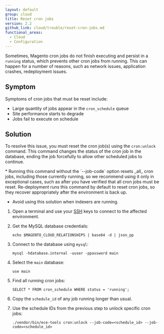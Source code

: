 ```yaml
---
layout: default
group: cloud
title: Reset cron jobs
version: 2.2
github_link: cloud/trouble/reset-cron-jobs.md
functional_areas:
  - Cloud
  - Configuration
---
```


Sometimes, Magento cron jobs do not finish executing and persist in a `running` status, which prevents other cron jobs from running. This can happen for a number of reasons, such as network issues, application crashes, redeployment issues.

## Symptom
Symptoms of cron jobs that must be reset include:

*   Large quantity of jobs appear in the `cron_schedule` queue
*   Site performance starts to degrade
*   Jobs fail to execute on schedule

## Solution
To resolve this issue, you must reset the cron job(s) using the `cron:unlock` command. This command changes the status of the cron job in the database, ending the job forcefully to allow other scheduled jobs to continue.

<div class="bs-callout bs-callout-warning" markdown="1">
*   Running this command without the `--job-code` option resets _all_ cron jobs, including those currently running, so we recommend using it only in exceptional cases, such as after you have verified that all cron jobs must be reset. Re-deployment runs this command by default to reset cron jobs, so they recover appropriately after the environment is back up.

*   Avoid using this solution when indexers are running.
</div>

1.  Open a terminal and use your  [SSH]({{page.baseurl}}cloud/env/environments-ssh.html#ssh) keys to connect to the affected environment.

1.  Get the MySQL database credentials:

    ```shell
    echo $MAGENTO_CLOUD_RELATIONSHIPS | base64 -d | json_pp
    ```

1.  Connect to the database using `mysql`:

    ```shell
    mysql -hdatabase.internal -uuser -ppassword main
    ```

1.  Select the `main` database:

    ```shell
    use main
    ```

1.  Find all running cron jobs:

    ```shell
    SELECT * FROM cron_schedule WHERE status = 'running';
    ```

1.  Copy the `schedule_id` of any job running longer than usual.

1.  Use the schedule IDs from the previous step to unlock specific cron jobs:

    ```shell
    ./vendor/bin/ece-tools cron:unlock --job-code=<schedule_id> --job-code=<schedule_id>
    ```
